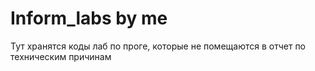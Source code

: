 # Inform_labs by me
Тут хранятся коды лаб по проге, которые не помещаются в отчет по техническим причинам
